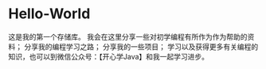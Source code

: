 # Hello-World
这是我的第一个存储库。
我会在这里分享一些对初学编程有所作为作为帮助的资料；
分享我的编程学习之路；
分享我的一些项目；
学习以及获得更多有关编程的知识，也可以到微信公众号：【开心学Java】和我一起学习进步。

